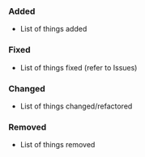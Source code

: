 
### Added

- List of things added

### Fixed

- List of things fixed (refer to Issues)

### Changed

- List of things changed/refactored

### Removed

- List of things removed

<!--
# Instructions:
1. Choose an emoji to categorize your pull request (copy-paste emoji in front of your title):
  ✨ New feature
  🐛 Bugfix
  🔥 P0 fix
  🧪 Tests
  🚀 Performance improvements
  🖍 Styling
  ♿ Accessibility
  🌐 Internationalization
  📖 Documentation
  🏗 Infrastructure / Tooling / Builds / CI
  ⏪ Reverting a previous change
  🧹 Code refactors and general housekeeping
  🗑️ Code removal

2. Pick a meaningful title for your pull request!
  - Use sentence case. Keep it short. ex: `✨ refactor(users): add filters to manage users list view`
3. Enter a succinct description that says why the PR is necessary, and what it does.
  Examples of good descriptions:
  - Implement aspect of X
  - Leave out feature Y because of A
  - Improve performance by B
  - Improve accessibility by C
4. If the pull request addresses an issue, mention it with keywords `Fixes`, `Closes`, or `Resolves`.
  - Using one of the above keywords will automatically close the issue (ex: Fixes #17)
5. Make sure to assign the appropriate label(s) to the pull request!
6. Provide clear testing instructions that include any pertinent information, i.e. roles, feature flags, etc.)
7. Include screenshots of your changes if they impact the UI (Before & After).
-->